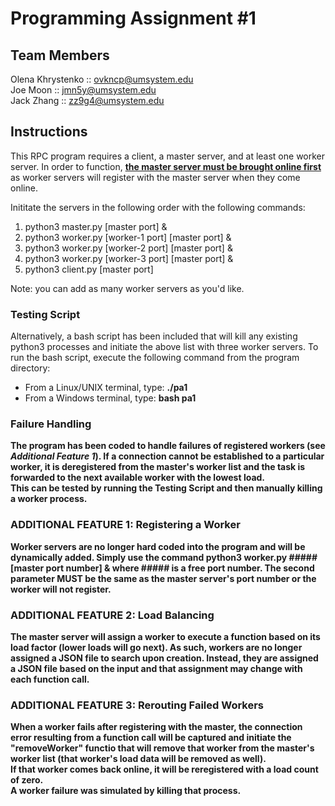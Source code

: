 # Programming Assignment #1

## Team Members

Olena Khrystenko :: ovkncp@umsystem.edu<br>
Joe Moon :: jmn5y@umsystem.edu<br>
Jack Zhang :: zz9g4@umsystem.edu<br>

## Instructions

This RPC program requires a client, a master server, and at least one worker server. In order to function, <b><u>the master server must be brought online first</u></b> as worker servers will register with the master server when they come online.

Inititate the servers in the following order with the following commands:

<ol>
    <li>python3 master.py [master port] &</li>
    <li>python3 worker.py [worker-1 port] [master port] &</li>
    <li>python3 worker.py [worker-2 port] [master port] &</li>
    <li>python3 worker.py [worker-3 port] [master port] &</li>
    <li>python3 client.py [master port]</li>
</ol>

Note: you can add as many worker servers as you'd like. <br>

### Testing Script

Alternatively, a bash script has been included that will kill any existing python3 processes and initiate the above list with three worker servers. To run the bash script, execute the following command from the program directory: <br>

<ul>
    <li>From a Linux/UNIX terminal, type: <b>./pa1</b></li>
    <li>From a Windows terminal, type: <b>bash pa1</li>
 </ul>

### Failure Handling

The program has been coded to handle failures of registered workers (see <i>Additional Feature 1</i>). If a connection cannot be established to a particular worker, it is deregistered from the master's worker list and the task is forwarded to the next available worker with the lowest load.<br>
This can be tested by running the Testing Script and then manually killing a worker process.

### ADDITIONAL FEATURE 1: Registering a Worker

Worker servers are no longer hard coded into the program and will be dynamically added. Simply use the command <b>python3 worker.py ##### [master port number] &</b> where ##### is a free port number. The second parameter MUST be the same as the master server's port number or the worker will not register.

### ADDITIONAL FEATURE 2: Load Balancing

The master server will assign a worker to execute a function based on its load factor (lower loads will go next). As such, workers are no longer assigned a JSON file to search upon creation. Instead, they are assigned a JSON file based on the input and that assignment may change with each function call.

### ADDITIONAL FEATURE 3: Rerouting Failed Workers

When a worker fails after registering with the master, the connection error resulting from a function call will be captured and initiate the "removeWorker" functio that will remove that worker from the master's worker list (that worker's load data will be removed as well).<br>
If that worker comes back online, it will be reregistered with a load count of zero.<br>
A worker failure was simulated by killing that process.

